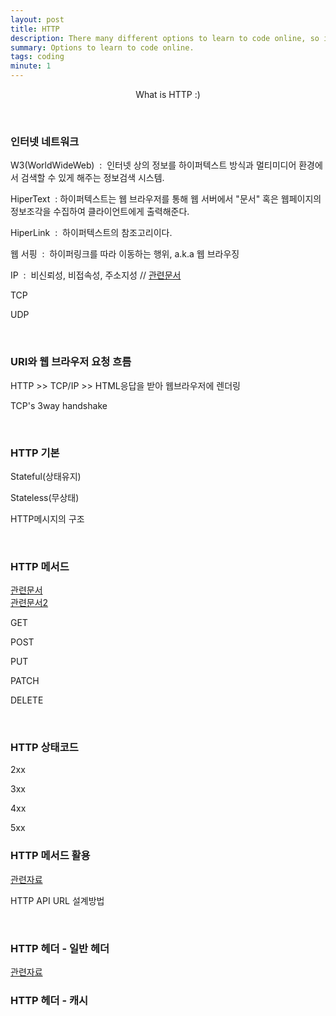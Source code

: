 ```yaml
---
layout: post
title: HTTP
description: There many different options to learn to code online, so in this article, find places you can learn to code
summary: Options to learn to code online.
tags: coding
minute: 1
---
```


<p align="center">
What is HTTP :)
</p>
<br>
<div>
    <h3>인터넷 네트워크</h3>
    <p>W3(WorldWideWeb) &nbsp;:&nbsp 인터넷 상의 정보를 하이퍼텍스트 방식과 멀티미디어 환경에서 검색할 수 있게
    해주는 정보검색 시스템.
    </p>
    <p>HiperText &nbsp;:&nbsp;하이퍼텍스트는 웹 브라우저를 통해 웹 서버에서 "문서" 혹은 웹페이지의 정보조각을
    수집하여 클라이언트에게 출력해준다.</p>
    <p>HiperLink &nbsp;:&nbsp; 하이퍼텍스트의 참조고리이다.</p>
    <p>웹 서핑 &nbsp;:&nbsp; 하이퍼링크를 따라 이동하는 행위, a.k.a 웹 브라우징</p>
    <p>IP &nbsp;:&nbsp; 비신뢰성, 비접속성, 주소지성 // <a href="https://m.blog.naver.com/PostView.naver?isHttpsRedirect=true&blogId=jyj9372&logNo=50170030307">관련문서</a> </p>
    <p>TCP</p>
    <p>UDP</p>
    <br>
    <h3>URI와 웹 브라우저 요청 흐름</h3>
    <p>HTTP >> TCP/IP >> HTML응답을 받아 웹브라우저에 렌더링</p>
    <p>TCP's 3way handshake</p>
    <br>
    <h3>HTTP 기본</h3>
    <p>Stateful(상태유지)</p>
    <p>Stateless(무상태)</p>
    <p>HTTP메시지의 구조</p>
    <br>
    <h3>HTTP 메서드</h3>
    <a href="https://developer.mozilla.org/ko/docs/Web/HTTP/Methods">관련문서</a><br>
    <a href="https://kyun2da.dev/CS/http-%EB%A9%94%EC%86%8C%EB%93%9C%EC%99%80-%EC%83%81%ED%83%9C%EC%BD%94%EB%93%9C/">관련문서2</a>
    <p>GET</p>
    <p>POST</p>
    <p>PUT</p>
    <p>PATCH</p>
    <p>DELETE</p>
    <br>
    <h3>HTTP 상태코드</h3>
    <p>2xx</p>
    <p>3xx</p>
    <p>4xx</p>
    <p>5xx</p>
    <h3>HTTP 메서드 활용</h3>
    <a href="https://sanghaklee.tistory.com/57">관련자료</a>
    <p>HTTP API URL 설계방법</p>
    <br>
    <h3>HTTP 헤더 - 일반 헤더</h3>
    <a href="https://developer.mozilla.org/ko/docs/Web/HTTP/Headers">관련자료</a>
    <h3>HTTP 헤더 - 캐시</h3>
</div>




